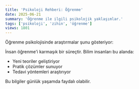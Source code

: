 ```yaml
---
title: 'Psikoloji Rehberi: Öğrenme'
date: 2025-06-21
summary: 'Öğrenme ile ilgili psikolojik yaklaşımlar.'
tags: ['psikoloji', 'zihin', 'öğrenme']
views: 1801
---
```


Öğrenme psikolojisinde araştırmalar şunu gösteriyor:

İnsan öğrenme'i karmaşık bir süreçtir. Bilim insanları bu alanda:
- Yeni teoriler geliştiriyor
- Pratik çözümler sunuyor
- Tedavi yöntemleri araştırıyor

Bu bilgiler günlük yaşamda faydalı olabilir.